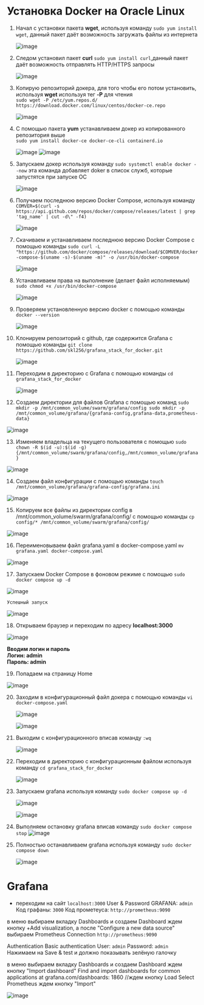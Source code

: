 # Установка Docker на Oracle Linux
1. Начал с установки пакета <b>wget</b>, используя команду ```sudo yum install wget```, данный пакет даёт возможность загружать файлы из интернета
   
   ![image](https://github.com/user-attachments/assets/81ffa714-132f-4ade-89b9-d72be8018ce7)
   
2. Следом установил пакет <b>curl</b> ```sudo yum install curl```,данный пакет даёт возможность отправлять HTTP/HTTPS запросы
   
   ![image](https://github.com/user-attachments/assets/d89019b2-3053-4320-b829-f730576085a5)
   
3. Копирую репозиторий докера, для того чтобы его потом установить, используя <b>wget</b> используя тег <b>-P</b> для чтения <br>```sudo wget -P /etc/yum.repos.d/ https://download.docker.com/linux/centos/docker-ce.repo```

   ![image](https://github.com/user-attachments/assets/34eb77ad-9b3d-42e6-93e8-d96f9e72dce9) 
   
4. C помощью пакета <b>yum</b> устанавливаем докер из копированного репозитория выше <br>```sudo yum install docker-ce docker-ce-cli containerd.io```
   
   ![image](https://github.com/user-attachments/assets/245c96d4-816b-479b-bad7-d0914e037cc0)
   ![image](https://github.com/user-attachments/assets/7ec33469-db1f-4f1f-87f7-0c336141fca6)

   
5. Запускаем докер используя команду ```sudo systemctl enable docker --now``` эта команда добавляет doker в список служб, которые запустятся при запуске ОС
   
   ![image](https://github.com/user-attachments/assets/a416064c-9e96-41c6-a73f-e7820770ad1b) 

6. Получаем последнюю версию Docker Compose, используя команду
 ```COMVER=$(curl -s https://api.github.com/repos/docker/compose/releases/latest | grep 'tag_name' | cut -d\" -f4)```

   ![image](https://github.com/user-attachments/assets/07c35729-1e88-40ae-a452-22e4c9bfe71f)

7. Скачиваем и устанавливаем последнюю версию Docker Compose с помощью команды
 ```sudo curl -L "https://github.com/docker/compose/releases/download/$COMVER/docker-compose-$(uname -s)-$(uname -m)" -o /usr/bin/docker-compose```

   ![image](https://github.com/user-attachments/assets/fe059437-964a-4739-8966-8467dc0db459)

8. Устанавливаем права на выполнение (делает файл исполняемым) ```sudo chmod +x /usr/bin/docker-compose```

    ![image](https://github.com/user-attachments/assets/8fcc8dca-8c0c-4fd3-b6ca-06eb3fc6e376)
    
9. Проверяем установленную версию docker c помощью команды ```docker --version```

    ![image](https://github.com/user-attachments/assets/9d17ca47-20e1-4579-aa5a-f2c2f30c02d8)

10. Клонируем репозиторий с github, где содержится Grafana с помощью команды
```git clone https://github.com/skl256/grafana_stack_for_docker.git```

      ![image](https://github.com/user-attachments/assets/aadb5c9c-c6be-48fc-9326-31f590c73be2)

11. Переходим в директорию с Grafana с помощью команды ```cd grafana_stack_for_docker```

    ![image](https://github.com/user-attachments/assets/58545aab-32c5-4801-9365-505eeb3c8139)
    
12. Создаем директории для файлов Grafana с помощью команд ```sudo mkdir -p /mnt/common_volume/swarm/grafana/config
sudo mkdir -p /mnt/common_volume/grafana/{grafana-config,grafana-data,prometheus-data}```

   ![image](https://github.com/user-attachments/assets/72dc29ae-7572-4993-afee-c4667490c172)

13. Изменяем владельца на текущего пользователя с помощью
```sudo chown -R $(id -u):$(id -g) {/mnt/common_volume/swarm/grafana/config,/mnt/common_volume/grafana}```

   ![image](https://github.com/user-attachments/assets/8703ff56-fdc6-434c-83db-f8a59f1e6887)

14. Создаем файл конфигурации с помощью команды ```touch /mnt/common_volume/grafana/grafana-config/grafana.ini``` 

   ![image](https://github.com/user-attachments/assets/7b72a4f2-2ae0-4cea-8531-b36f7c1ea008)

15. Копируем все файлы из директории config в /mnt/common_volume/swarm/grafana/config/ c помощью команды ```cp config/* /mnt/common_volume/swarm/grafana/config/```

   ![image](https://github.com/user-attachments/assets/e41ca8ae-93c1-4e28-b917-c2979218ccee)

16. Переименовываем файл grafana.yaml в docker-compose.yaml ```mv grafana.yaml docker-compose.yaml```

   ![image](https://github.com/user-attachments/assets/c8511cdc-1265-4e87-bfa9-80800ac768df)

17. Запускаем Docker Compose в фоновом режиме с помощью ```sudo docker compose up -d```

   ![image](https://github.com/user-attachments/assets/5a1912c5-a57b-4fda-a3b0-0c9dea99988c)

    Успешный запуск
   
   ![image](https://github.com/user-attachments/assets/5918f777-d8dd-4be0-8749-9a3d121af245)


18. Открываем браузер и переходим по адресу <b>localhost:3000</b>

   ![image](https://github.com/user-attachments/assets/e06e15eb-3739-4540-b24c-e90f279cefed)

   <b>Вводим логин и пароль<br>
      Логин: admin<br>
      Пароль: admin</b>

19.  Попадаем на страницу Home

   ![image](https://github.com/user-attachments/assets/1cc82851-0cf6-4d1e-9be3-536c447bf71b)

20. Заходим в конфигурационный файл докера с помощью команды ```vi docker-compose.yaml```

    ![image](https://github.com/user-attachments/assets/cb969c40-8734-4f67-8e69-5ed9096bf237)

    ![image](https://github.com/user-attachments/assets/0b1e6b93-8d72-48f9-8bea-bf7393c37ba6)

21. Выходим с конфигурационного  вписав команду ```:wq```

    ![image](https://github.com/user-attachments/assets/fc1388f9-457d-44bb-be68-12fab8454c46)

22. Переходим в директорию с конфигурационным файлом используя команду
    ```cd grafana_stack_for_docker```

    ![image](https://github.com/user-attachments/assets/5d60d570-cab0-4167-a53b-26b75df3976e)

23. Запускаем grafana используя команду
    ```sudo docker compose up -d```

    ![image](https://github.com/user-attachments/assets/eb3b7e29-3a9e-4f5e-acf1-d12f51f13d14)
    
    ![image](https://github.com/user-attachments/assets/9bbc38c1-f050-4d28-a039-0ea7c9764549)


25. Выполняем остановку grafana вписав команду
    ```sudo docker compose stop```
    ![image](https://github.com/user-attachments/assets/25c8a171-087a-4a6b-ae4c-848d512dd7f1)

26. Полностью останавливаем grafana используя команду
    ```sudo docker compose down```

    ![image](https://github.com/user-attachments/assets/773efa09-d67c-4e03-a723-b09c2544b247)

# Grafana

- переходим на сайт ```localhost:3000```
User & Password GRAFANA: ```admin```
Код графаны: ```3000```
Код прометеуса: ```http://prometheus:9090```

в меню выбираем вкладку Dashboards и создаем Dashboard
ждем кнопку +Add visualization, а после "Configure a new data source"
выбираем Prometheus
Connection
```http://prometheus:9090```

Authentication
Basic authentication
User: ```admin```
Password: ```admin```
Нажимаем на Save & test и должно показывать зелёную галочку

в меню выбираем вкладку Dashboards и создаем Dashboard
ждем кнопку "Import dashboard"
Find and import dashboards for common applications at grafana.com/dashboards: 1860 //ждем кнопку Load
Select Prometheus ждем кнопку "Import"

![image](https://github.com/user-attachments/assets/7b2e5c2b-9a63-4def-9bca-beb8bceb2cb6)







